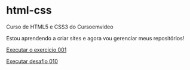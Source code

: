 # html-css
 Curso de HTML5 e CSS3 do Cursoemvideo

 Estou aprendendo a criar sites e agora vou gerenciar meus repositórios!

<a href="https://matheus1199.github.io/html-css/exercicios/ex001/index.html">Executar o exercicio 001</a>

<a href="https://matheus1199.github.io/html-css/desafios/des010">Executar desafio 010</a>